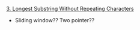 [3. Longest Substring Without Repeating Characters](https://leetcode.com/problems/longest-substring-without-repeating-characters/)

- Sliding window?? Two pointer??
